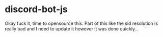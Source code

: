 # discord-bot-js
Okay fuck it, time to opensource this.
Part of this like the sid resolution is really bad and I need to update it however it was done quickly...
